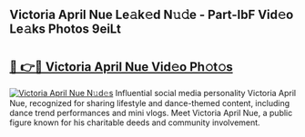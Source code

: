 ## Victoria April Nue Le𝚊k𝚎d N𝚞𝚍e - Part-IbF Vid𝚎o Le𝚊ks Photos 9eiLt

# <h2><a href="http://fb1dqfh.evod.top/?m=Victoria+April+Nue">🔗 👉🔴 Victoria April Nue Vid𝚎o Ph𝚘t𝚘s</a></h2>

[![Victoria April Nue N𝚞d𝚎s](https://i.imgur.com/8V9OHl7.gif)](http://fb1dqfh.evod.top/?m=Victoria+April+Nue)
Influential social media personality Victoria April Nue, recognized for sharing lifestyle and dance-themed content, including dance trend performances and mini vlogs. Meet Victoria April Nue, a public figure known for his charitable deeds and community involvement. 
